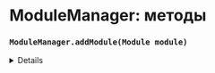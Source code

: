 # ModuleManager: методы
### `ModuleManager.addModule(Module module)`
<details>
| Аргумент | Значение |
| ------------- | ------------- |
| module | Модуль, который надо добавить |
</details>
